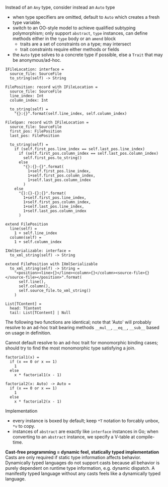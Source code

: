 Instead of an `Any` type, consider instead an `Auto` type
- when type specifiers are omitted, default to `Auto` which creates a fresh type
  variable.
- switch to an OO-style model to achieve qualified subtyping polymorphism;
  only support `abstract`, `type` instances, can define methods either in the
  `type` body or an `amend` block
  - traits are a set of constraints on a type; may intersect
  - trait constraints require either methods or fields
- the `Auto` type solves to a concrete type if possible, else a `Trait` that may
  be anonymous/ad-hoc.

```
IFileLocation: interface =
  source_file: SourceFile
  to_string(self) -> String

FilePosition: record with IFileLocation =
  source_file: SourceFile
  line_index: Int
  column_index: Int

  to_string(self) =
    "{}:{}".format(self.line_index, self.column_index)

FileSpan: record with IFileLocation =
  source_file: SourceFile
  first_pos: FilePosition
  last_pos: FilePosition
  
  to_string(self) =
    if (self.first_pos.line_index == self.last_pos.line_index)
      if (self.first_pos.column_index == self.last_pos.column_index)
        self.first_pos.to_string()
      else
        "{}:{}-{}".format(
          1+self.first_pos.line_index,
          1+self.first_pos.column_index,
          1+self.last_pos.column_index
        )
    else
      "{}:{}-{}:{}".format(
        1+self.first_pos.line_index,
        1+self.first_pos.column_index,
        1+self.last_pos.line_index,
        1+self.last_pos.column_index
      )

extend FilePosition
  line(self) =
    1 + self.line_index
  column(self) =
    1 + self.column_index

IXmlSerializable: interface =
  to_xml_string(self) -> String

extend FilePosition with IXmlSerializable
  to_xml_string(self) -> String =
    "<position><line>{}</line><column>{}</column><source-file>{}</source-file></position>".format(
      self.line(),
      self.column(),
      self.source_file.to_xml_string()
    )
```

```
List[TContent] =
  head: TContent
  tail: List[TContent] | Null
```

The following two functions are identical; note that 'Auto' will probably
resolve to an ad-hoc trait bearing methods `__mul__`, `__eq__`, 
`__sub__` based on usage in definition.

Cannot default resolve to an ad-hoc trait for monomorphic binding cases; 
should try to find the most monomorphic type satisfying a join.

```
factorial1(x) =
  if (x == 0 or x == 1)
    1
  else
    x * factorial1(x - 1)
  
factorial2(x: Auto) -> Auto =
  if (x == 0 or x == 1)
    1
  else
    x * factorial2(x - 1)
```

Implementation
- every instance is boxed by default; keep `*T` notation to forcably unbox, `*v`
  to copy.
- instances of `abstract` are exactly like `interface` instances in Go; when
  converting to an `abstract` instance, we specify a V-table at compile-time.

**Cast-free programming = dynamic feel, statically typed implementation** <br/>
Casts are only required if static type information affects behavior.
Dynamically typed languages do not support casts because all behavior is 
purely dependent on runtime type information, e.g. dynamic dispatch.
A manifestly typed language without any casts feels like a dynamically typed
language.
